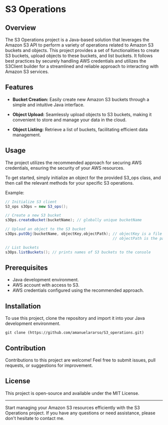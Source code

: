 # S3 Operations

## Overview

The S3 Operations project is a Java-based solution that leverages the Amazon S3 API to perform a variety of operations related to Amazon S3 buckets and objects. This project provides a set of functionalities to create S3 buckets, upload objects to these buckets, and list buckets. It follows best practices by securely handling AWS credentials and utilizes the S3Client builder for a streamlined and reliable approach to interacting with Amazon S3 services.

## Features

- **Bucket Creation:** Easily create new Amazon S3 buckets through a simple and intuitive Java interface.

- **Object Upload:** Seamlessly upload objects to S3 buckets, making it convenient to store and manage your data in the cloud.

- **Object Listing:** Retrieve a list of buckets, facilitating efficient data management.

## Usage

The project utilizes the recommended approach for securing AWS credentials, ensuring the security of your AWS resources.

To get started, simply initialize an object for the provided S3_ops class, and then call the relevant methods for your specific S3 operations.

Example:

```java
// Initialize S3 client
S3_ops s3Ops = new S3_ops();

// Create a new S3 bucket
s3Ops.createBucket(bucketName); // globally unique bucketName 

// Upload an object to the S3 bucket
s3Ops.putObj(bucketName, objectKey,objectPath); // objectKey is a file name to be uploaded,
                                                // objectPath is the path of the file

// List buckets
s3Ops.listBuckets(); // prints names of S3 buckets to the console
```

## Prerequisites

- Java development environment.
- AWS account with access to S3.
- AWS credentials configured using the recommended approach.

## Installation

To use this project, clone the repository and import it into your Java development environment.

```shell
git clone (https://github.com/amanuelararso/S3_operations.git)
```

## Contribution

Contributions to this project are welcome! Feel free to submit issues, pull requests, or suggestions for improvement.

## License

This project is open-source and available under the MIT License.

---

Start managing your Amazon S3 resources efficiently with the S3 Operations project. If you have any questions or need assistance, please don't hesitate to contact me.
